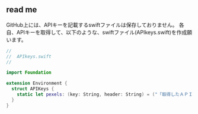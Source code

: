 ## read me

GitHub上には、APIキーを記載するswiftファイルは保存しておりません。
各自、APIキーを取得して、以下のような、swiftファイル(APIkeys.swift)を作成願います。


```Swift
//
//  APIkeys.swift
//

import Foundation

extension Environment {
  struct APIKeys {
    static let pexels: (key: String, header: String) = ("「取得したＡＰＩキーをここに記載」", "Authorization")
  }
}
```
